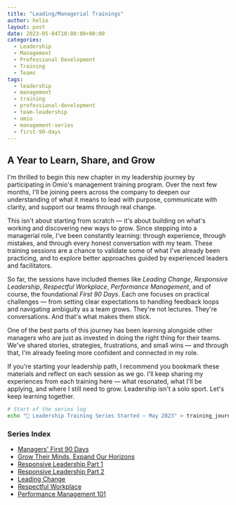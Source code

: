 ```yaml
---
title: "Leading/Managerial Trainings"
author: helio
layout: post
date: 2023-05-04T10:00:00+00:00
categories:
  - Leadership
  - Management
  - Professional Development
  - Training
  - Teams
tags:
  - leadership
  - management
  - training
  - professional-development
  - team-leadership
  - omio
  - management-series
  - first-90-days
---
```


## A Year to Learn, Share, and Grow

I'm thrilled to begin this new chapter in my leadership journey by participating in Omio's management training program. Over the next few months, I'll be joining peers across the company to deepen our understanding of what it means to lead with purpose, communicate with clarity, and support our teams through real change.

This isn't about starting from scratch — it's about building on what's working and discovering new ways to grow. Since stepping into a managerial role, I've been constantly learning: through experience, through mistakes, and through every honest conversation with my team. These training sessions are a chance to validate some of what I've already been practicing, and to explore better approaches guided by experienced leaders and facilitators.

So far, the sessions have included themes like _Leading Change_, _Responsive Leadership_, _Respectful Workplace_, _Performance Management_, and of course, the foundational _First 90 Days_. Each one focuses on practical challenges — from setting clear expectations to handling feedback loops and navigating ambiguity as a team grows. They're not lectures. They're conversations. And that's what makes them stick.

One of the best parts of this journey has been learning alongside other managers who are just as invested in doing the right thing for their teams. We've shared stories, strategies, frustrations, and small wins — and through that, I'm already feeling more confident and connected in my role.

If you're starting your leadership path, I recommend you bookmark these materials and reflect on each session as we go. I'll keep sharing my experiences from each training here — what resonated, what I'll be applying, and where I still need to grow. Leadership isn't a solo sport. Let's keep learning together.

```bash
# Start of the series log
echo "📘 Leadership Training Series Started – May 2023" > training_journal.txt
```

### Series Index

- [Managers' First 90 Days](./2023-05-05-managers-first-90-days-intro/)
- [Grow Their Minds, Expand Our Horizons](./2023-06-20-grow-their-minds-expand-horizons/)
- [Responsive Leadership Part 1](./2023-07-05-responsive-leadership-part1/)
- [Responsive Leadership Part 2](./2023-07-06-responsive-leadership-part2/)
- [Leading Change](./2023-11-08-leading-change/)
- [Respectful Workplace](./2023-02-21-respectful-workplace/)
- [Performance Management 101](./2023-11-23-performance-management/)
